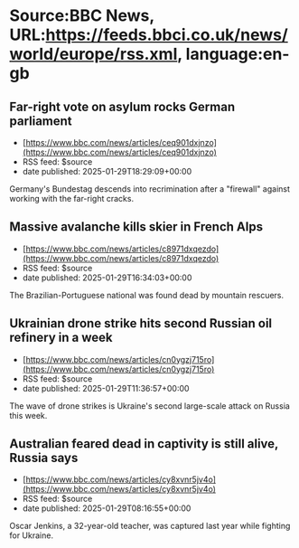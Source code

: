 # Source:BBC News, URL:https://feeds.bbci.co.uk/news/world/europe/rss.xml, language:en-gb

## Far-right vote on asylum rocks German parliament
 - [https://www.bbc.com/news/articles/ceq901dxjnzo](https://www.bbc.com/news/articles/ceq901dxjnzo)
 - RSS feed: $source
 - date published: 2025-01-29T18:29:09+00:00

Germany's Bundestag descends into recrimination after a "firewall" against working with the far-right cracks.

## Massive avalanche kills skier in French Alps
 - [https://www.bbc.com/news/articles/c8971dxqezdo](https://www.bbc.com/news/articles/c8971dxqezdo)
 - RSS feed: $source
 - date published: 2025-01-29T16:34:03+00:00

The Brazilian-Portuguese national was found dead by mountain rescuers.

## Ukrainian drone strike hits second Russian oil refinery in a week
 - [https://www.bbc.com/news/articles/cn0ygzj715ro](https://www.bbc.com/news/articles/cn0ygzj715ro)
 - RSS feed: $source
 - date published: 2025-01-29T11:36:57+00:00

The wave of drone strikes is Ukraine's second large-scale attack on Russia this week.

## Australian feared dead in captivity is still alive, Russia says
 - [https://www.bbc.com/news/articles/cy8xvnr5jv4o](https://www.bbc.com/news/articles/cy8xvnr5jv4o)
 - RSS feed: $source
 - date published: 2025-01-29T08:16:55+00:00

Oscar Jenkins, a 32-year-old teacher, was captured last year while fighting for Ukraine.

